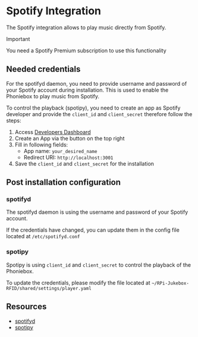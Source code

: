 # Spotify Integration

The Spotify integration allows to play music directly from Spotify.

> [!IMPORTANT]
> You need a Spotify Premium subscription to use this functionality

## Needed credentials

For the spotifyd daemon, you need to provide username and password of your Spotify account
during installation. This is used to enable the Phoniebox to play music from Spotify.

To control the playback (spotipy), you need to create an app as Spotify developer and provide the
`client_id` and `client_secret` therefore follow the steps:

1. Access [Developers Dashboard](https://developer.spotify.com/dashboard)
2. Create an App via the button on the top right
3. Fill in following fields:
    - App name: `your_desired_name`
    - Redirect URI: `http://localhost:3001`
4. Save the `client_id` and `client_secret` for the installation

## Post installation configuration
### spotifyd

The spotifyd daemon is using the username and password of your Spotify account.

If the credentials have changed, you can update them in the config file located at `/etc/spotifyd.conf`

### spotipy

Spotipy is using `client_id` and `client_secret` to control the playback of the Phoniebox.

To update the credentials, please modify the file located at `~/RPi-Jukebox-RFID/shared/settings/player.yaml`

## Resources

- [spotifyd](https://spotifyd.rs/)
- [spotipy](https://spotipy.readthedocs.io)
